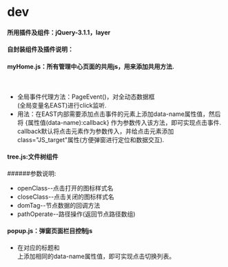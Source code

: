 # dev
#### 所用插件及组件：jQuery-3.1.1，layer
#### 自封装组件及插件说明：
#### myHome.js：所有管理中心页面的共用js，用来添加共用方法.
  
  * 全局事件代理方法：PageEvent()，对全动态数据框<div id="ui-layout-center">(全局变量名EAST)进行click监听.
  * 用法：在EAST内部需要添加点击事件的元素上添加data-name属性值，然后将 {属性值(data-name):callback} 作为参数传入该方法，即可实现点击事件. callback默认将点击元素作为参数传入，并给点击元素添加class="JS_target"属性(方便弹窗进行定位和数据交互).
  
#### tree.js:文件树组件
######参数说明:  
  * openClass--点击打开的图标样式名
  * closeClass--点击关闭的图标样式名
  * domTag--节点数据的回调方法
  * pathOperate--路径操作(返回节点路径数组)
  
#### popup.js：弹窗页面栏目控制js
  * 在对应的标题<a>和<div class="pop_tab">上添加相同的data-name属性值，即可实现点击切换列表。
